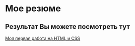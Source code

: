 # Мое резюме

## Результат Вы можете посмотреть тут

[Моя первая работа на HTML и CSS](https://dometo95.github.io/resume/)
